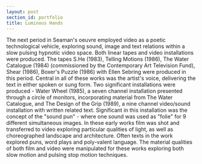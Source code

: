 ```yaml
---
layout: post
section_id: portfolio
title: Luminous Hands
---
```

The next period in Seaman's oeuvre employed video as a poetic technological vehicle, exploring sound, image and text relations within a slow pulsing hypnotic video space. Both linear tapes and video installations were produced. The tapes S.He (1983), Telling Motions (1986), The Water Catalogue (1984) (commissioned by the Contemporary Art Television Fund), Shear (1986), Boxer's Puzzle (1986) with Ellen Sebring were produced in this period. Central in all of these works was the artist's voice, delivering the text in either spoken or sung form. Two significant installations were produced - Water Wheel (1985), a seven channel installation presented through a circle of monitors, incorporating material from The Water Catalogue, and The Design of the Grip (1989), a nine channel video/sound installation with written related text. Significant in this installation was the concept of the "sound pun" - where one sound was used as "folie" for 9 different simultaneous images. In these early works film was shot and transferred to video exploring particular qualities of light, as well as choreographed landscape and architecture. Often texts in the work explored puns, word plays and poly-valent language. The material qualities of both film and video were manipulated for these works exploring both slow motion and pulsing stop motion techniques.
